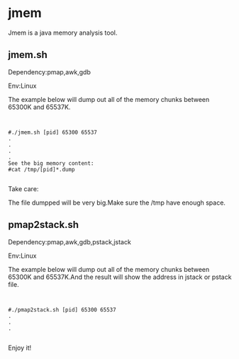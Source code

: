 jmem
====

Jmem is a java memory analysis tool.

jmem.sh
-------

Dependency:pmap,awk,gdb

Env:Linux

The example below will dump out all of the memory chunks between 65300K and 65537K.

<pre><code>

#./jmem.sh [pid] 65300 65537
.
.
.
.
See the big memory content:
#cat /tmp/[pid]*.dump

</code></pre>

Take care: 

The file dumpped will be very big.Make sure the /tmp have enough space.

pmap2stack.sh
--------------

Dependency:pmap,awk,gdb,pstack,jstack

Env:Linux

The example below will dump out all of the memory chunks between 65300K and 65537K.And the result will show the address in jstack or pstack file.

<pre><code>

#./pmap2stack.sh [pid] 65300 65537
.
.
.

</code></pre>

Enjoy it!
